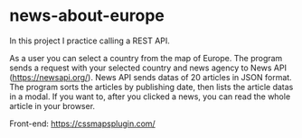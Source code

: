 # news-about-europe

In this project I practice calling a REST API.

As a user you can select a country from the map of Europe. The program sends a request with your selected country and news agency to News API (https://newsapi.org/). News API sends datas of 20 articles in JSON format. The program sorts the articles by publishing date, then lists the article datas in a modal. If you want to, after you clicked a news, you can read the whole article in your browser. 

Front-end: https://cssmapsplugin.com/
